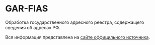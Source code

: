# GAR-FIAS
Обработка государственного адресного реестра, содержащего сведения об адресах РФ.

Вся информация представлена на [сайте оффицильного источника](https://fias.nalog.ru/Frontend).

